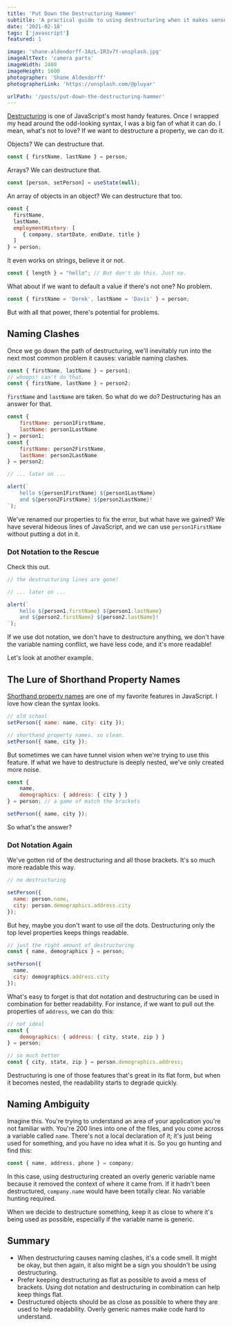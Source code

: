 ```yaml
---
title: 'Put Down the Destructuring Hammer'
subtitle: 'A practical guide to using destructuring when it makes sense'
date: '2021-02-18'
tags: ['javascript']
featured: 1

image: 'shane-aldendorff-3AzL-IR3v7Y-unsplash.jpg'
imageAltText: 'camera parts'
imageWidth: 2400
imageHeight: 1600
photographer: 'Shane Aldendorff'
photographerLink: 'https://unsplash.com/@pluyar'

urlPath: '/posts/put-down-the-destructuring-hammer'
---
```


[Destructuring](https://developer.mozilla.org/en-US/docs/Web/JavaScript/Reference/Operators/Destructuring_assignment) is one of JavaScript's most handy features. Once I wrapped my head around the odd-looking syntax, I was a big fan of what it can do. I mean, what's not to love? If we want to destructure a property, we can do it.

Objects? We can destructure that.

```javascript
const { firstName, lastName } = person;
```

Arrays? We can destructure that.

```javascript
const [person, setPerson] = useState(null);
```

An array of objects in an object? We can destructure that too.

```javascript
const {
  firstName,
  lastName,
  employmentHistory: [
     { company, startDate, endDate, title }
  ]
} = person;
```

It even works on strings, believe it or not.

```javascript
const { length } = "hello"; // But don't do this. Just no.
```

What about if we want to default a value if there's not one? No problem.

```javascript
const { firstName = 'Derek', lastName = 'Davis' } = person;
```

But with all that power, there's potential for problems.

## Naming Clashes

Once we go down the path of destructuring, we'll inevitably run into the next most common problem it causes: variable naming clashes.

```javascript
const { firstName, lastName } = person1;
// whoops! can't do that.
const { firstName, lastName } = person2;
```

`firstName` and `lastName` are taken. So what do we do? Destructuring has an answer for that.

```javascript
const {
    firstName: person1FirstName, 
    lastName: person1LastName
} = person1;
const {
    firstName: person2FirstName,
    lastName: person2LastName
} = person2;

// ... later on ...

alert(`
    hello ${person1FirstName} ${person1LastName}
    and ${person2FirstName} ${person2LastName}!
`);
```

We've renamed our properties to fix the error, but what have we gained? We have several hideous lines of JavaScript, and we can use `person1FirstName` without putting a dot in it.

### Dot Notation to the Rescue

Check this out.

```javascript
// the destructuring lines are gone! 

// ... later on ...

alert(`
    hello ${person1.firstName} ${person1.lastName}
    and ${person2.firstName} ${person2.lastName}!
`);
```

If we use dot notation, we don't have to destructure anything, we don't have the variable naming conflict, we have less code, and it's more readable!

Let's look at another example.

## The Lure of Shorthand Property Names

[Shorthand property names](https://developer.mozilla.org/en-US/docs/Web/JavaScript/Reference/Operators/Object_initializer#new_notations_in_ecmascript_2015) are one of my favorite features in JavaScript. I love how clean the syntax looks.

```javascript
// old school
setPerson({ name: name, city: city });

// shorthand property names. so clean.
setPerson({ name, city });
```

But sometimes we can have tunnel vision when we're trying to use this feature. If what we have to destructure is deeply nested, we've only created more noise.

```javascript
const {
    name,
    demographics: { address: { city } }
} = person; // a game of match the brackets

setPerson({ name, city });
```

So what's the answer?

### Dot Notation Again

We've gotten rid of the destructuring and all those brackets. It's so much more readable this way.

```javascript
// no destructuring

setPerson({
  name: person.name,
  city: person.demographics.address.city
});
```

But hey, maybe you don't want to use _all_ the dots. Destructuring only the top level properties keeps things readable.

```javascript
// just the right amount of destructuring
const { name, demographics } = person;

setPerson({
  name,
  city: demographics.address.city
});
```

What's easy to forget is that dot notation and destructuring can be used in combination for better readability. For instance, if we want to pull out the properties of `address`, we can do this:

```javascript
// not ideal
const {
    demographics: { address: { city, state, zip } }
} = person;

// so much better
const { city, state, zip } = person.demographics.address;
```

Destructuring is one of those features that's great in its flat form, but when it becomes nested, the readability starts to degrade quickly.

## Naming Ambiguity

Imagine this. You're trying to understand an area of your application you're not familiar with. You're 200 lines into one of the files, and you come across a variable called `name`. There's not a local declaration of it; it's just being used for something, and you have no idea what it is. So you go hunting and find this:

```javascript
const { name, address, phone } = company;
```

In this case, using destructuring created an overly generic variable name because it removed the context of where it came from. If it hadn't been destructured, `company.name` would have been totally clear. No variable hunting required.

When we decide to destructure something, keep it as close to where it's being used as possible, especially if the variable name is generic.

## Summary

- When destructuring causes naming clashes, it's a code smell. It might be okay, but then again, it also might be a sign you shouldn't be using destructuring.
- Prefer keeping destructuring as flat as possible to avoid a mess of brackets. Using dot notation and destructuring in combination can help keep things flat.
- Destructured objects should be as close as possible to where they are used to help readability. Overly generic names make code hard to understand.